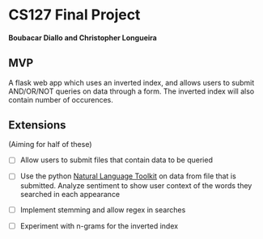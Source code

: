 # CS127 Final Project 

####   Boubacar Diallo and Christopher Longueira

## MVP 
A flask web app which uses an inverted index, and allows users to submit AND/OR/NOT queries on data through a form. The inverted index will also contain number of occurences.

## Extensions
(Aiming for half of these)
- [ ] Allow users to submit files that contain data to be queried
- [ ] Use the python [Natural Language Toolkit](http://www.nltk.org/) on data from file that is submitted.
      Analyze sentiment to show user context of the words they searched in each appearance
- [ ] Implement stemming and allow regex in searches 
- [ ] Experiment with n-grams for the inverted index

